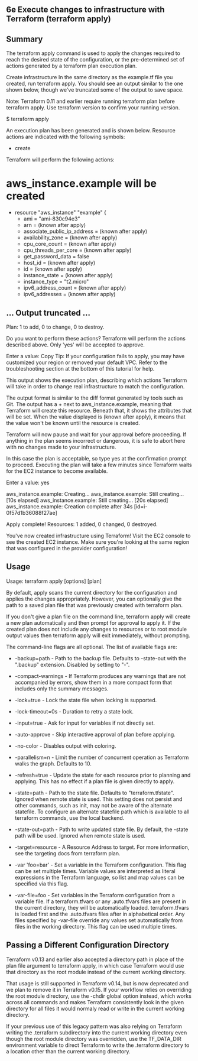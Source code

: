 ## 6e Execute changes to infrastructure with Terraform (terraform apply)

## Summary
The terraform apply command is used to apply the changes required to reach the desired state of the configuration, or the pre-determined set of actions generated by a terraform plan execution plan.


Create infrastructure
In the same directory as the example.tf file you created, run terraform apply. You should see an output similar to the one shown below, though we've truncated some of the output to save space.

Note: Terraform 0.11 and earlier require running terraform plan before terraform apply. Use terraform version to confirm your running version.

$ terraform apply

An execution plan has been generated and is shown below.
Resource actions are indicated with the following symbols:
  + create

Terraform will perform the following actions:

  # aws_instance.example will be created
  + resource "aws_instance" "example" {
      + ami                          = "ami-830c94e3"
      + arn                          = (known after apply)
      + associate_public_ip_address  = (known after apply)
      + availability_zone            = (known after apply)
      + cpu_core_count               = (known after apply)
      + cpu_threads_per_core         = (known after apply)
      + get_password_data            = false
      + host_id                      = (known after apply)
      + id                           = (known after apply)
      + instance_state               = (known after apply)
      + instance_type                = "t2.micro"
      + ipv6_address_count           = (known after apply)
      + ipv6_addresses               = (known after apply)

## ... Output truncated ...

Plan: 1 to add, 0 to change, 0 to destroy.

Do you want to perform these actions?
  Terraform will perform the actions described above.
  Only 'yes' will be accepted to approve.

  Enter a value:
Copy
Tip: If your configuration fails to apply, you may have customized your region or removed your default VPC. Refer to the troubleshooting section at the bottom of this tutorial for help.

This output shows the execution plan, describing which actions Terraform will take in order to change real infrastructure to match the configuration.

The output format is similar to the diff format generated by tools such as Git. The output has a + next to aws_instance.example, meaning that Terraform will create this resource. Beneath that, it shows the attributes that will be set. When the value displayed is (known after apply), it means that the value won't be known until the resource is created.

Terraform will now pause and wait for your approval before proceeding. If anything in the plan seems incorrect or dangerous, it is safe to abort here with no changes made to your infrastructure.

In this case the plan is acceptable, so type yes at the confirmation prompt to proceed. Executing the plan will take a few minutes since Terraform waits for the EC2 instance to become available.

  Enter a value: yes

aws_instance.example: Creating...
aws_instance.example: Still creating... [10s elapsed]
aws_instance.example: Still creating... [20s elapsed]
aws_instance.example: Creation complete after 34s [id=i-0f57d1b36088f27ae]

Apply complete! Resources: 1 added, 0 changed, 0 destroyed.


You've now created infrastructure using Terraform! Visit the EC2 console to see the created EC2 instance. Make sure you're looking at the same region that was configured in the provider configuration!

## Usage
Usage: terraform apply [options] [plan]

By default, apply scans the current directory for the configuration and applies the changes appropriately. However, you can optionally give the path to a saved plan file that was previously created with terraform plan.

If you don't give a plan file on the command line, terraform apply will create a new plan automatically and then prompt for approval to apply it. If the created plan does not include any changes to resources or to root module output values then terraform apply will exit immediately, without prompting.

The command-line flags are all optional. The list of available flags are:

* -backup=path - Path to the backup file. Defaults to -state-out with the ".backup" extension. Disabled by setting to "-".

* -compact-warnings - If Terraform produces any warnings that are not accompanied by errors, show them in a more compact form that includes only the summary messages.

* -lock=true - Lock the state file when locking is supported.

* -lock-timeout=0s - Duration to retry a state lock.

* -input=true - Ask for input for variables if not directly set.

* -auto-approve - Skip interactive approval of plan before applying.

* -no-color - Disables output with coloring.

* -parallelism=n - Limit the number of concurrent operation as Terraform walks the graph. Defaults to 10.

* -refresh=true - Update the state for each resource prior to planning and applying. This has no effect if a plan file is given directly to apply.

* -state=path - Path to the state file. Defaults to "terraform.tfstate". Ignored when remote state is used. This setting does not persist and other commands, such as init, may not be aware of the alternate statefile. To configure an alternate statefile path which is available to all terraform commands, use the local backend.

* -state-out=path - Path to write updated state file. By default, the -state path will be used. Ignored when remote state is used.

* -target=resource - A Resource Address to target. For more information, see the targeting docs from terraform plan.

* -var 'foo=bar' - Set a variable in the Terraform configuration. This flag can be set multiple times. Variable values are interpreted as literal expressions in the Terraform language, so list and map values can be specified via this flag.

* -var-file=foo - Set variables in the Terraform configuration from a variable file. If a terraform.tfvars or any .auto.tfvars files are present in the current directory, they will be automatically loaded. terraform.tfvars is loaded first and the .auto.tfvars files after in alphabetical order. Any files specified by -var-file override any values set automatically from files in the working directory. This flag can be used multiple times.

## Passing a Different Configuration Directory
Terraform v0.13 and earlier also accepted a directory path in place of the plan file argument to terraform apply, in which case Terraform would use that directory as the root module instead of the current working directory.

That usage is still supported in Terraform v0.14, but is now deprecated and we plan to remove it in Terraform v0.15. If your workflow relies on overriding the root module directory, use the -chdir global option instead, which works across all commands and makes Terraform consistently look in the given directory for all files it would normaly read or write in the current working directory.

If your previous use of this legacy pattern was also relying on Terraform writing the .terraform subdirectory into the current working directory even though the root module directory was overridden, use the TF_DATA_DIR environment variable to direct Terraform to write the .terraform directory to a location other than the current working directory.
